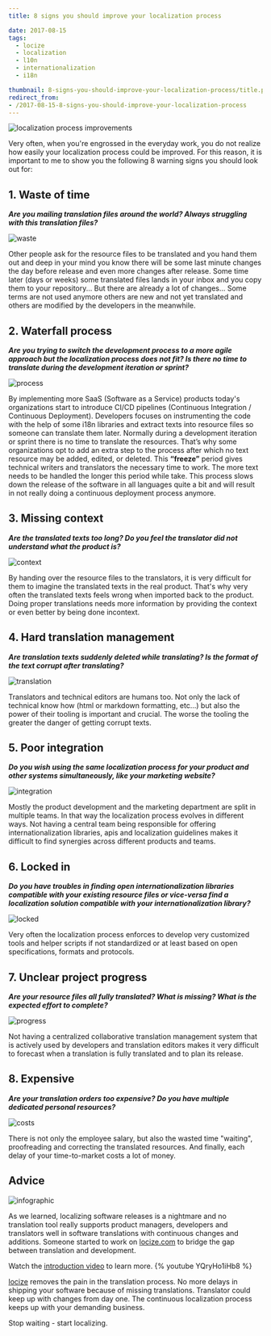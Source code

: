 ```yaml
---
title: 8 signs you should improve your localization process

date: 2017-08-15
tags:
  - locize
  - localization
  - l10n
  - internationalization
  - i18n

thumbnail: 8-signs-you-should-improve-your-localization-process/title.png
redirect_from:
- /2017-08-15-8-signs-you-should-improve-your-localization-process
---
```


![localization process improvements](title.png "locize © inweso GmbH")

Very often, when you're engrossed in the everyday work, you do not realize how easily your localization process could be improved.
For this reason, it is important to me to show you the following 8 warning signs you should look out for:

## 1. Waste of time
***Are you mailing translation files around the world? Always struggling with this translation files?***

![waste](waste.gif "locize © inweso GmbH")

Other people ask for the resource files to be translated and you hand them out and deep in your mind you know there will be some last minute changes the day before release and even more changes after release.
Some time later (days or weeks) some translated files lands in your inbox and you copy them to your repository... But there are already a lot of changes... Some terms are not used anymore others are new and not yet translated and others are modified by the developers in the meanwhile.


## 2. Waterfall process
***Are you trying to switch the development process to a more agile approach but the localization process does not fit? Is there no time to translate during the development iteration or sprint?***

![process](process.gif "locize © inweso GmbH")

By implementing more SaaS (Software as a Service) products today's organizations start to introduce CI/CD pipelines (Continuous Integration / Continuous Deployment).
Developers focuses on instrumenting the code with the help of some i18n libraries and extract texts into resource files so someone can translate them later.
Normally during a development iteration or sprint there is no time to translate the resources.
That’s why some organizations opt to add an extra step to the process after which no text resource may be added, edited, or deleted.
This **“freeze”** period gives technical writers and translators the necessary time to work. The more text needs to be handled the longer this period while take.
This process slows down the release of the software in all languages quite a bit and will result in not really doing a continuous deployment process anymore.


## 3. Missing context
***Are the translated texts too long? Do you feel the translator did not understand what the product is?***

![context](context.png "locize © inweso GmbH")

By handing over the resource files to the translators, it is very difficult for them to imagine the translated texts in the real product. That's why very often the translated texts feels wrong when imported back to the product.
Doing proper translations needs more information by providing the context or even better by being done incontext.


## 4. Hard translation management
***Are translation texts suddenly deleted while translating? Is the format of the text corrupt after translating?***

![translation](translation.gif "locize © inweso GmbH")

Translators and technical editors are humans too. Not only the lack of technical know how (html or markdown formatting, etc...) but also the power of their tooling is important and crucial.
The worse the tooling the greater the danger of getting corrupt texts.

## 5. Poor integration
***Do you wish using the same localization process for your product and other systems simultaneously, like your marketing website?***

![integration](integration.png "locize © inweso GmbH")

Mostly the product development and the marketing department are split in multiple teams. In that way the localization process evolves in different ways. Not having a central team being responsible for offering internationalization libraries, apis and localization guidelines makes it difficult to find synergies across different products and teams.

## 6. Locked in
***Do you have troubles in finding open internationalization libraries compatible with your existing resource files or vice-versa find a localization solution compatible with your internationalization library?***

![locked](locked.png "locize © inweso GmbH")

Very often the localization process enforces to develop very customized tools and helper scripts if not standardized or at least based on open specifications, formats and protocols.

## 7. Unclear project progress
***Are your resource files all fully translated? What is missing? What is the expected effort to complete?***

![progress](progress.png "locize © inweso GmbH")

Not having a centralized collaborative translation management system that is actively used by developers and translation editors makes it very difficult to forecast when a translation is fully translated and to plan its release.

## 8. Expensive
***Are your translation orders too expensive? Do you have multiple dedicated personal resources?***

![costs](costs.png "locize © inweso GmbH")

There is not only the employee salary, but also the wasted time "waiting", proofreading and correcting the translated resources.
And finally, each delay of your time-to-market costs a lot of money.


## Advice

![infographic](infographic.png "locize © inweso GmbH")


As we learned, localizing software releases is a nightmare and no translation tool really supports product managers, developers and translators well in software translations with continuous changes and additions. Someone started to work on [locize.com](http://locize.com) to bridge the gap between translation and development.



Watch the [introduction video](http://locize.com/#video) to learn more.
{% youtube YQryHo1iHb8 %}

[locize](http://locize.com) removes the pain in the translation process. No more delays in shipping your software because of missing translations. Translator could keep up with changes from day one. The continuous localization process keeps up with your demanding business.

Stop waiting - start localizing.
